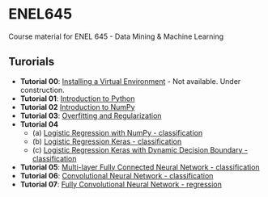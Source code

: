 # ENEL645
Course material for ENEL 645 - Data Mining &amp; Machine Learning 

## Turorials


- **Tutorial 00**: [Installing a Virtual Environment](JNotebooks/install_venv.ipynb) - Not available. Under construction.
- **Tutorial 01**: [Introduction to Python](JNotebooks/tutorial01-python.ipynb)
- **Tutorial 02** [Introduction to NumPy](JNotebooks/tutorial02-numpy.ipynb)
- **Tutorial 03**: [Overfitting and Regularization](JNotebooks/tutorial03-overfitting_regularization.ipynb)
- **Tutorial 04** 
   - (a) [Logistic Regression with NumPy - classification](JNotebooks/tutorial04a_logistic_regression_numpy)
   - (b) [Logistic Regression Keras - classification](JNotebooks/tutorial04b_logistic_regression_keras.ipynb)
   - (c) [Logistic Regression Keras with Dynamic Decision Boundary - classification](JNotebooks/tutorial04c_logistic_regression_keras_decision_boundary.ipynb)
- **Tutorial 05**: [Multi-layer Fully Connected Neural Network - classification](JNotebooks/tutorial05_multi_layer_neural_network.ipynb)
- **Tutorial 06**: [Convolutional Neural Network - classification](JNotebooks/tutorial06_magnetic_field_scanner_vendor_classification.ipynb)
- **Tutorial 07**: [Fully Convolutional Neural Network - regression](JNotebooks/tutorial07_fully_convolutional_neural_network.ipynb)
